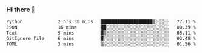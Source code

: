 ### Hi there 👋

<!--START_SECTION:waka-->

```txt
Python             2 hrs 30 mins   ███████████████████▒░░░░░   77.11 %
JSON               16 mins         ██░░░░░░░░░░░░░░░░░░░░░░░   08.39 %
Text               9 mins          █▒░░░░░░░░░░░░░░░░░░░░░░░   05.11 %
GitIgnore file     6 mins          █░░░░░░░░░░░░░░░░░░░░░░░░   03.48 %
TOML               3 mins          ▒░░░░░░░░░░░░░░░░░░░░░░░░   01.56 %
```

<!--END_SECTION:waka-->

<!--
**Jonas-VanHaeken/Jonas-VanHaeken** is a ✨ _special_ ✨ repository because its `README.md` (this file) appears on your GitHub profile.

Here are some ideas to get you started:

- 🔭 I’m currently working on ...
- 🌱 I’m currently learning ...
- 👯 I’m looking to collaborate on ...
- 🤔 I’m looking for help with ...
- 💬 Ask me about ...
- 📫 How to reach me: ...
- 😄 Pronouns: ...
- ⚡ Fun fact: ...
-->
